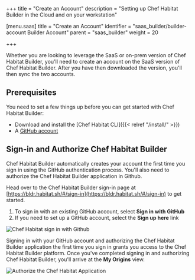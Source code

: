 +++
title = "Create an Account"
description = "Setting up Chef Habitat Builder in the Cloud and on your workstation"


[menu.saas]
    title = "Create an Account"
    identifier = "saas_builder/builder-account Builder Account"
    parent = "saas_builder"
    weight = 20

+++

Whether you are looking to leverage the SaaS or on-prem version of Chef Habitat Builder, you'll need to create an account on the SaaS version of Chef Habitat Builder. After you have then downloaded the version, you'll then sync the two accounts.

## Prerequisites

You need to set a few things up before you can get started with Chef Habitat Builder:

* Download and install the [Chef Habitat CLI]({{< relref "/install/" >}})
* A [GitHub account](https://github.com/join)

## Sign-in and Authorize Chef Habitat Builder

Chef Habitat Builder automatically creates your account the first time you sign in using the GitHub authentication process. You'll also need to authorize the Chef Habitat Builder application in Github.

Head over to the Chef Habitat Builder sign-in page at [https://bldr.habitat.sh/#/sign-in](https://bldr.habitat.sh/#/sign-in) to get started.

1. To sign in with an existing GitHub account, select **Sign in with GitHub**
1. If you need to set up a GitHub account, select the **Sign up here** link

![Chef Habitat sign in with Github](/images/habitat/builder_sign_in.png)

Signing in with your GitHub account and authorizing the Chef Habitat Builder application the first time you sign in grants you access to the Chef Habitat Builder platform. Once you've completed signing in and authorizing Chef Habitat Builder, you'll arrive at the **My Origins** view.

![Authorize the Chef Habitat Application](/images/habitat/authorize.png)
